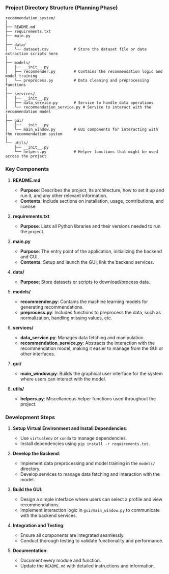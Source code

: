 
### Project Directory Structure (Planning Phase)

```
recommendation_system/
│
├── README.md
├── requirements.txt
├── main.py
│
├── data/
│   └── dataset.csv           # Store the dataset file or data extraction scripts here
│
├── models/
│   ├── __init__.py
│   ├── recommender.py        # Contains the recommendation logic and model training
│   └── preprocess.py         # Data cleaning and preprocessing functions
│
├── services/
│   ├── __init__.py
│   ├── data_service.py       # Service to handle data operations
│   └── recommendation_service.py # Service to interact with the recommendation model
│
├── gui/
│   ├── __init__.py
│   └── main_window.py        # GUI components for interacting with the recommendation system
│
└── utils/
    ├── __init__.py
    └── helpers.py            # Helper functions that might be used across the project
```

### Key Components

1. **README.md**
   - **Purpose**: Describes the project, its architecture, how to set it up and run it, and any other relevant information.
   - **Contents**: Include sections on installation, usage, contributions, and license.

2. **requirements.txt**
   - **Purpose**: Lists all Python libraries and their versions needed to run the project.

3. **main.py**
   - **Purpose**: The entry point of the application, initializing the backend and GUI.
   - **Contents**: Setup and launch the GUI, link the backend services.

4. **data/**
   - **Purpose**: Store datasets or scripts to download/process data.

5. **models/**
   - **recommender.py**: Contains the machine learning models for generating recommendations.
   - **preprocess.py**: Includes functions to preprocess the data, such as normalization, handling missing values, etc.

6. **services/**
   - **data_service.py**: Manages data fetching and manipulation.
   - **recommendation_service.py**: Abstracts the interaction with the recommendation model, making it easier to manage from the GUI or other interfaces.

7. **gui/**
   - **main_window.py**: Builds the graphical user interface for the system where users can interact with the model.

8. **utils/**
   - **helpers.py**: Miscellaneous helper functions used throughout the project.

### Development Steps

1. **Setup Virtual Environment and Install Dependencies**:
   - Use `virtualenv` or `conda` to manage dependencies.
   - Install dependencies using `pip install -r requirements.txt`.

2. **Develop the Backend**:
   - Implement data preprocessing and model training in the `models/` directory.
   - Develop services to manage data fetching and interaction with the model.

3. **Build the GUI**:
   - Design a simple interface where users can select a profile and view recommendations.
   - Implement interaction logic in `gui/main_window.py` to communicate with the backend services.

4. **Integration and Testing**:
   - Ensure all components are integrated seamlessly.
   - Conduct thorough testing to validate functionality and performance.

5. **Documentation**:
   - Document every module and function.
   - Update the `README.md` with detailed instructions and information.